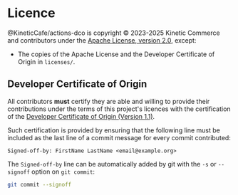 # Licence

@KineticCafe/actions-dco is copyright © 2023-2025 Kinetic Commerce and
contributors under the [Apache License, version 2.0][apache-license-20], except:

- The copies of the Apache License and the Developer Certificate of Origin in
  `licenses/`.

## Developer Certificate of Origin

All contributors **must** certify they are able and willing to provide their
contributions under the terms of this project's licences with the certification
of the [Developer Certificate of Origin (Version 1.1)][dco].

Such certification is provided by ensuring that the following line must be
included as the last line of a commit message for every commit contributed:

    Signed-off-by: FirstName LastName <email@example.org>

The `Signed-off-by` line can be automatically added by git with the `-s` or
`--signoff` option on `git commit`:

```sh
git commit --signoff
```

[apache-license-20]: licenses/APACHE-2.0.txt
[dco]: licenses/dco.txt
